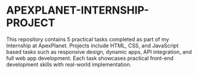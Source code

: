 # APEXPLANET-INTERNSHIP-PROJECT
This repository contains 5 practical tasks completed as part of my Internship at ApexPlanet.
Projects include HTML, CSS, and JavaScript based tasks such as responsive design, dynamic apps, API integration, and full web app development.
Each task showcases practical front-end development skills with real-world implementation.
